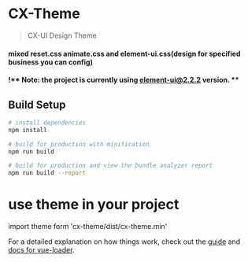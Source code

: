 # CX-Theme
> CX-UI Design Theme

#### mixed reset.css animate.css and element-ui.css(design for specified business you can config)

#### !** Note: the project is currently using element-ui@2.2.2 version. **

## Build Setup

``` bash
# install dependencies
npm install

# build for production with minification
npm run build

# build for production and view the bundle analyzer report
npm run build --report
```
# use theme in your project
import theme form 'cx-theme/dist/cx-theme.min'


For a detailed explanation on how things work, check out the [guide](http://vuejs-templates.github.io/webpack/) and [docs for vue-loader](http://vuejs.github.io/vue-loader).

